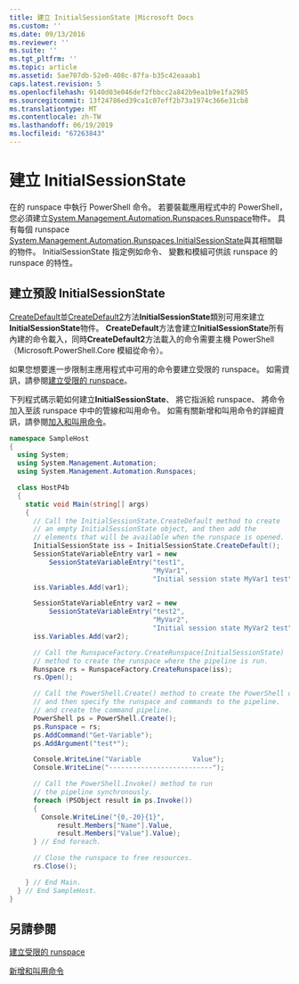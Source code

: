 ```yaml
---
title: 建立 InitialSessionState |Microsoft Docs
ms.custom: ''
ms.date: 09/13/2016
ms.reviewer: ''
ms.suite: ''
ms.tgt_pltfrm: ''
ms.topic: article
ms.assetid: 5ae707db-52e0-408c-87fa-b35c42eaaab1
caps.latest.revision: 5
ms.openlocfilehash: 9140d03e046def2fbbcc2a842b9ea1b9e1fa2985
ms.sourcegitcommit: 13f24786ed39ca1c07eff2b73a1974c366e31cb8
ms.translationtype: MT
ms.contentlocale: zh-TW
ms.lasthandoff: 06/19/2019
ms.locfileid: "67263843"
---
```

# <a name="creating-an-initialsessionstate"></a>建立 InitialSessionState

在的 runspace 中執行 PowerShell 命令。
若要裝載應用程式中的 PowerShell，您必須建立[System.Management.Automation.Runspaces.Runspace](/dotnet/api/System.Management.Automation.Runspaces.Runspace)物件。
具有每個 runspace [System.Management.Automation.Runspaces.InitialSessionState](/dotnet/api/System.Management.Automation.Runspaces.InitialSessionState)與其相關聯的物件。
InitialSessionState 指定例如命令、 變數和模組可供該 runspace 的 runspace 的特性。

## <a name="create-a-default-initialsessionstate"></a>建立預設 InitialSessionState

[CreateDefault](/dotnet/api/System.Management.Automation.Runspaces.InitialSessionState.CreateDefault)並[CreateDefault2](/dotnet/api/System.Management.Automation.Runspaces.InitialSessionState.CreateDefault2)方法**InitialSessionState**類別可用來建立**InitialSessionState**物件。
**CreateDefault**方法會建立**InitialSessionState**所有內建的命令載入，同時**CreateDefault2**方法載入的命令需要主機 PowerShell （Microsoft.PowerShell.Core 模組從命令）。

如果您想要進一步限制主應用程式中可用的命令要建立受限的 runspace。
如需資訊，請參閱[建立受限的 runspace](creating-a-constrained-runspace.md)。

下列程式碼示範如何建立**InitialSessionState**、 將它指派給 runspace、 將命令加入至該 runspace 中中的管線和叫用命令。
如需有關新增和叫用命令的詳細資訊，請參閱[加入和叫用命令](adding-and-invoking-commands.md)。

```csharp
namespace SampleHost
{
  using System;
  using System.Management.Automation;
  using System.Management.Automation.Runspaces;

  class HostP4b
  {
    static void Main(string[] args)
    {
      // Call the InitialSessionState.CreateDefault method to create
      // an empty InitialSessionState object, and then add the
      // elements that will be available when the runspace is opened.
      InitialSessionState iss = InitialSessionState.CreateDefault();
      SessionStateVariableEntry var1 = new
          SessionStateVariableEntry("test1",
                                    "MyVar1",
                                    "Initial session state MyVar1 test");
      iss.Variables.Add(var1);

      SessionStateVariableEntry var2 = new
          SessionStateVariableEntry("test2",
                                    "MyVar2",
                                    "Initial session state MyVar2 test");
      iss.Variables.Add(var2);

      // Call the RunspaceFactory.CreateRunspace(InitialSessionState)
      // method to create the runspace where the pipeline is run.
      Runspace rs = RunspaceFactory.CreateRunspace(iss);
      rs.Open();

      // Call the PowerShell.Create() method to create the PowerShell object,
      // and then specify the runspace and commands to the pipeline.
      // and create the command pipeline.
      PowerShell ps = PowerShell.Create();
      ps.Runspace = rs;
      ps.AddCommand("Get-Variable");
      ps.AddArgument("test*");

      Console.WriteLine("Variable             Value");
      Console.WriteLine("--------------------------");

      // Call the PowerShell.Invoke() method to run
      // the pipeline synchronously.
      foreach (PSObject result in ps.Invoke())
      {
        Console.WriteLine("{0,-20}{1}",
            result.Members["Name"].Value,
            result.Members["Value"].Value);
      } // End foreach.

      // Close the runspace to free resources.
      rs.Close();

    } // End Main.
  } // End SampleHost.
}
```

## <a name="see-also"></a>另請參閱

[建立受限的 runspace](creating-a-constrained-runspace.md)

[新增和叫用命令](adding-and-invoking-commands.md)
